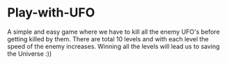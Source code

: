 # Play-with-UFO

A simple and easy game where we have to kill all the enemy UFO's before getting killed by them. There are total 10 levels and with each level the speed of the enemy increases. Winning all the levels will lead us to saving the Universe :))
